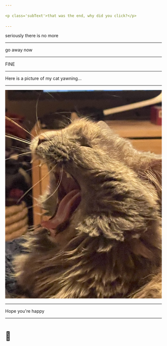 ```yaml
---

<p class='subText'>that was the end, why did you click?</p>

---
```


<p class='subText'>seriously there is no more</p>

---

<p class='subText'>go away now</p>

---

FINE

---

Here is a picture of my cat yawning...

---

![kira](./kira.jpeg)

---

Hope you're happy

---

# 👋